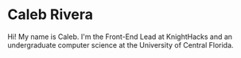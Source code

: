 # Caleb Rivera

Hi! My name is Caleb. I'm the Front-End Lead at KnightHacks and an undergraduate computer science at the University of Central Florida.
